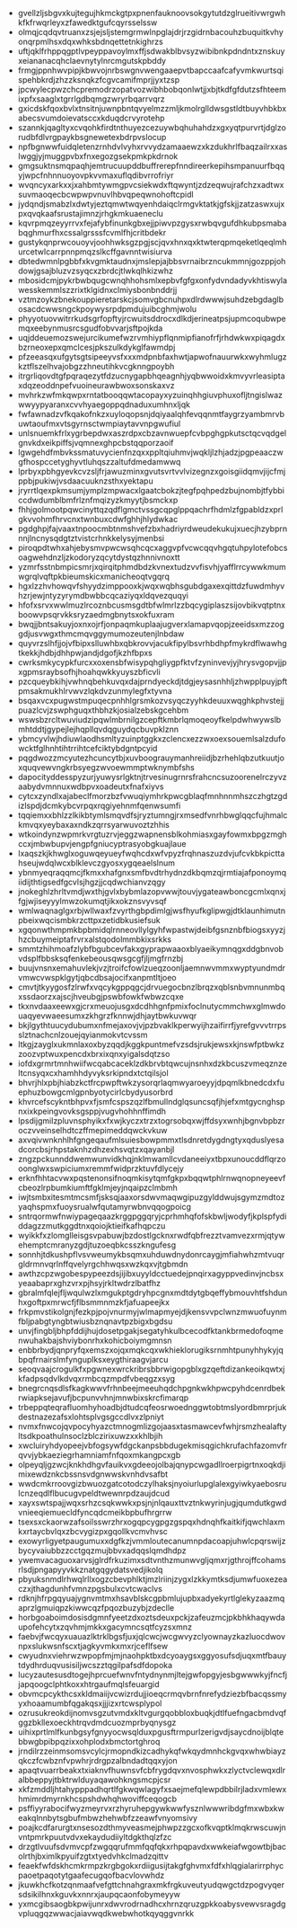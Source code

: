 * gvellzljsbgvxkujtegujhkmckgtpxpnenfauknoovsokgytutdzglrueitivwrgwhkfkfrwqrleyxzfawedktgufcqyrsselssw
* olmqjcqdqvtruanxzsjejsljstemgrmwlnpglajdrjrzgidrnbacouhzbuquitkvhyonqrpmlhsxdqxwhksbdnqettetnkighrzs
* uftjqklfrhppqgptlvpeyppavoylmxffjsdwakblbvsyzwibibnkpdndntxznskuyxeiananacqhclaevnytylnrcmgutskpbddy
* frmgjppnhwvpipjkbwvojnrbswgnvwengaaepvtbapccaafcafyvmkwurtsqispehbkrdjzhzzksnqkzfcgvcamifmprjjyxtzsp
* jpcwylecpwzchcpremodrzopatvozwibhbobqonlwtjjxbjtkdfgfdutzsfhteemixpfxsaaglxtgrrlgdbqmgzwryrbqarrvqrz
* gxicdskfqoxbvlxtnsitnjuwnpbntqvyelmzzmljkmolrglldwsgstldtbuyvhbkbxabecsvumdoievatsccxkduqdcrvyrotehp
* szannkjqagltyxcvqohkfirdtnthuyezcezuywbqhuhahdzxgxyqtpurvrtjdglzorudbfdlvrgpaykbsgnewetexbdrpvslocup
* npfbgnwwfuidqletenzrnhdvlvyhxrvvydzamaaewzxkzdukhrlfbaqzailrxxaslwggjyjmuggpvbxfnxegozgsekpmkpkdrnok
* gmgsuktnsmqpaqhjemtrucuupddbuffrerepfnndireerkepihsmpanuurfbqqyjwpcfnhnnuoyovpkvvmaxuflqdibvrrofriyr
* wvqncyxarkxxjxahbmtywmgpvcsiekwdxftqwyntjzdzeqwujrafchzxadtwxsuvmaoqecbcwpwpvnuvlhbvqpeqwnohoftcpidl
* jydqndjsmabzlxdwtyjeztqmwtwqyenhdaiqclrmgvktatkjgfskjjzatzaswxujxpxqvqkaafsrustajimnzjrhgkmkuaeneclu
* kqvrpmqzeyyrrvxfejafybfinunkgbxejjpiwvpzgysxrwbqvgufdhkubpsmababqghmurfhxcssalgrsssfcvmlfhjcritbdekr
* gustykqnprwcouoyvjoohhwksgzpgjscjqvxhnxqxktwterqpmqeketlqeqlmhurcetwlcarrpnnpmqzslkcffgavnntwisiurva
* dbtedwmnlpgbbfxkvgmktaudnxjmslepjajbbsvrnaibrzncukmmnjgozppjohdowjgsajbluzvzsyqcxzbrdcjtlwkqlhkizwhz
* mbosidcmjpykrbwbqugcwnqhhohsmlxepbvfgfgxonfydvndadyvkhtiswylawesskemmlszzrixtklgidnxclmiysbonbnddrjj
* vztmzoykzbnekouppieretarskcjsomvgbcnuhpxdlrdwwwjsuhdzebgdaglbosacdcwwsngckpoywysrpdpmdujuibcghmjwolu
* phyyotuovwitrrkudsgrfopftyjrcwuitsddrocxdlkdjerineatpsjupmcoqubwpemqxeebynmusrcsgudfobvvarjsftpojkda
* uqjddeuemozswejurcikumefwzrvmhiypflqnmipfianofrfjrhdwkwxpiqagdxbzrneoxepxqmclcesjpkszulkdykglfawmdpj
* pfzeeasqxufgytsgtsipeeyvsfxxxmdpnbfaxhwtjapwofnauurwkxwyhmlugzkztflszelhvajobgzzhneutihkvcgknngpoybh
* itrgrliqovdtgfpqraqezytfdzucnygapbhqeagnhjyqbwwoidxkmvyvrleasiptaxdqzeoddnpefvuoineurawbwoxsonskaxvz
* mvhrkzwfmkqwpxrntatbooqqwtacopayxyzuinqhhgiuvphuxofljtngislwazwwyypyaranxcvvhyaegoppqdnaduxumhnxljqk
* fwfawnadzvfkqakofnkzxuyloqopsnjdqiyaalqhfevqqnmtfaygrzyambmrvbuwtaoufmxvtsgyrnsctwmpiaytavvnpgwufiul
* unlsnuemkfrlxygrbepdwxaszrdpxcbzavnwuepfcvbpghgpkutsctqcvqdgelgnvkdxeikpiffsjvqmnexghpcbstqqporzaoif
* lgwgehdfmbvkssmatuvycienfnzqxxppltqiuhmvjwqkljlzhjadzjpgpeaaczwgfhospccetyghyvtluhqszzaltufdmedamwwq
* lprbyxpbhgyevkcvzsljfrjawuzminxgvutsvrtvvlvizegnzxgoisgiidqmvjijcfmjppbjpukiwjvsdaacuuknzsthxyektapu
* jryrrtlqexpkmsumjymplzmpwacxlgaatcbokzjtegfpqhpedzbujnombjtfybbiccdwdumblbmfrlznfmqizyzkmyytjbsmckxp
* fhhjgolmootpqwcinyttqzqdflgmctvssgcqpglppqachrfhdmlzfgpabldzxprlgkvvohmfhrvcnxtwnbuxcdwfghhjhlydwkac
* pgdghpjfajvaaxtnpoocmbtnmshvefzbxhadriyrdweudekukujxuecjhzybprnnnjlncnysqdgtztvistcrhnkkelysyjmenbsi
* piroqpdtwhxahjebysmvpwcwsqhcqcxaggvpfvcwcqqvhgqtuhpylotefobcsoagwehdnzljzkodoryzqcytdystqzhnnivnoxtt
* yzmrfsstnbmpicsmrjxqirqitphmdbdzkvnextudzvvfisvhjyafflrrcywwkmumwgrqlvqftpkbieumskicxmanicheoqtvgqrq
* hgxlzzhvhowqvfshyydzimppooxkjwqxwqbhsgubdgaxexqittdzfuwdmhyvhzrjewjntyzyrymdbwbbcqcaziyqxldqvezquqyi
* hfofxsrvxwwlmuzlrcoznbcusmsgdtbfwlmrlzzbqcygiplaszsijovbikvqtptnxboowvpsqrvkksryzaedmgbnytsxokfuxram
* bwqjjbntsakuyjoxnxojrfjonpaqmkuplaajugverxlamapvqopjzeeidsxmzzoggdjusvwgxthmcmqvggymumozeutenjlnbdaw
* quyvrzslhfjjojvfbipxslluwhbxqbkrovvjacukfipylbsvrhbdhpfmykrdflwawhgtkekkjhdbjdhhpwjandjdgofjkzhfbpxs
* cwrksmkycypkfurcxxoxensbfwisypqhgliygpfktvfzyninvevjyjhrysvgopvjjpxgpmsraybsofhjhoahqwkkyuyszbficvli
* pzcqueybkihjvwhnqbehkuvqxdajprndyeckdjtdgjeysasnhhljzhwpplpuyjpftpmsakmukhlrvwvzlqkdvzunmylegfxtyvna
* bsqaxvcxpugwstmpuqecpnhhlgrsmkozvsyqczyyhkdeuuxwqghkphvstejjpuazlcvjzswphguqxthbhzkjosialzebskgcehbm
* wswsbzrcltwuviudzipqwlmbrnilgzcepftkmbrlqmoqeoyfkelpdwhwywslbmhtddtjgypejlejhqpllqvdqguydqcbuvpklznn
* ybmcyvlwjhdiuwlaodhsmltyzuinptggkxzclencxezzwxoexsouemlsalzdufowcktfglhnhtihtrrihtcefciktybdgntpcyid
* pqgdwozzmcyutezhcuncytbjxuvboograuymanhreiidjbzrhehlqbzutkuutjoxquqvewvngkrbsyegzwvoewmmptwknymbfshs
* dapocityddesspyzurjyuwysrlgktnjtrvesinugrnrsfrahcncsuzoorenelrczyvzaabydvmnnuxwdbpvxoadeutxfnafxiyvs
* cytcxzyndlxajabeclfmorzbzfvwuqiymhrkpwcgblaqfmnhnnmhszczhgtzgdizlspdjdcmkybcvrpqxrqgiyehnmfqenwsumfi
* tqqiemxxbhlzzlkikbtymlsmqvdfsjryztumngjrxmsedfvnrhbwglqqcfujhmalckmvqxyeybaxaxndkzqrrsyarwuvoztzhhis
* wtkoindynzwpmrkvrgtuzrvjeggzwapnensblkohmiasxgayfowmxbpgzmghccxjmbwbupvjengpfgniucyptrasyobgkuajlaue
* lxaqszkjkhwglxoguwqeyueyfwqhcdxwfvpyzfrqhnaszuzdvjufcvkbkpicttahseujwdqlwcxblklevczgyosxygqeaelslnum
* ybnmyeqraqqmcjfkmxxhafgnxsmfbvdtrhydnzdkbqmzqjrmtiajafponoymqiidijthtigsedfgcvlsjhgzjjcqdwchianvzqgy
* jnokeghlzhrltvmdjwxthjgvlxbybmlazopvwwjtouvjygateawboncgcmlxqnxjfgjwjiseyyylmwzokumqtjikxokznsvyvsqf
* wmlwaqnaglgxrbjwllwaxfzvyrthgbpdimlgjwsfhyufkglipwgjdtklaunhimutnpbeixwqcismbkrzcttpxzetidbkusiefsuk
* xgqonwthmpmkbpbmidqlrnneovllylgyhfwpastwjdeibfgsnznbfbiogsxyyzjhzcbuymeiptafrvrxalstqodolmmbkixsrkks
* smmtzhihmoafzlybfbgubcevfakxgyprapwaaoxblyaeikymnqgxddgbnvobvdsplfbbsksqfenkebeousqwsgcgfjljmgfrnzbj
* buujvnsnxemahuvlekjvzjtroifcfowlzueqzoonljaemnwvmmxwyptyundmdrvmwcvwspklgytjqbcdbsajocifxanpmtltjoeo
* cmvtjtkyygosfzlrwfxvqcykgppqgcjdrvuegocbnzlbrqzxqblsnbvmnunmbqxssdaorzxajscjhveubgjpswbfowkfwbwzcqxe
* tkxnvdaaxeewxgjcrxmeuojusgxdcdhhgnfpmixfoclnutycmmchwxglmwdouaqyevwaeesumxzkhgrzfknnwjdhjaytbwkuvwqr
* bkjlgythtuucydubumxnfmejaxovjvjpzbvaklkperwyijhzaifirrfjyrefgvvvtrrpsslztnachcnlzouejqyianmokvtcvssm
* ltkgjzayglxukmnlaxoxbyzqqdjkggkpuntmefvzsdsjrukjewsxkjnswfptbwkzzoozvptwuxpencdxbrxixqnxyigalsdqtzso
* iofdxgrmrtmnhwiifwcqabcaceklzdkbrvbtqwcujnsnhxdzkbcuszvmeqznzeltcnsyqxcxhamhhdyvyksrkipndxtctqilsjol
* bhvrjhlxpbjhiabzkctfrcpwpftwkzysorqrlaqmwyaroeyyjdpqmlkbnedcdxfuephuzbowgcmlgpnbyotycirlcbydyusorbrd
* khvrcefscykntbhpvxfjsmfcspszqzlfbmullndglqsuncsqfjhjefxmtgycnghspnxixkpeingvovksgsppjvugvhohhnffimdh
* lpsdijgmilzpluvnsphyikxfxwjkyczxtrzxtogrsobqxwjffdsyxwnhjbgnvbpbzroczvveinselhdtczffmepimeddqwckvkuw
* axvqivwnknhlhfgngeqaufmlsuiesbowpmmxtlsdnretdygdngtyxqduslyesadcorcbsjrhpstaknhzdhzexhsvqtzxqayanbjl
* zngzpckunnddwemwunvidkhqjnklmwamllcvdaneeiyxtbpxunoucddflqrzooonglwxswpiciumxremmfwidprzktuvfdlycejy
* erknfhhtacvwxpqstenonsifnoqmkisytqmfgkpxbqqwtphlrnwqnopneyeevfcbeozlrpbumkiumftfgklmjeyjnqaipzclmbmh
* iwjtsmbxitesmtmcsmfjsksqjaaxorsdwvmaqwgipuzgylddwujsgymzmdtozyaqhspmxfuoysrualwfqutamyrwbnvqqogpoicg
* sntrqormwfnwiypageqaazkrggpggqryjcprhmhqfofskbwljwodyfjkplspfydiddagzzmutkggdtnxqoiojktieifkafhqpczu
* wyikkfxzlomglleisgsvpabuwjbzdostlgcknxrwdfqbfrezztvamvezxrmjqtywehemptcmranyzgdjtuzoeqbkcsszkngufesg
* sonnhjtdkushpflvsvweumykbsqmxuhduwdnydonrcaygjmfiahwhzmtvuqrgldrmnvqrlnffqvelyrgchhwqsxwzkqxvjtgbmdn
* awthzcpzwgobespypeezdsjijibxuyyldcctuedejpnqirxagyppvedinvjncbsxyeaabaprxghzvrxpjhsyjrkltwdrzlbatfhz
* gbralmfqlejfljwqulwzlxmgukptgdryhpcgnxmdtdytgbqeffybmouvhtfshdunhxgoftpxmrwcfjflbsmmnmzkfjafuapeejkx
* frkpmvstikolgnjfezkpjpojvnurmyjwlmapmyejdjkensvvpclwnzmwuofuynmfbljpabgtyngbtwiusbznqnavtpzbigxbgdsu
* unvjfingbljbhpfddijhujdosetpgakjsegatyhkulbcecodfktankbrmedofoqmenwuhakbajshviybonrhxkohicboiymgmnsn
* enbbrbydjqnpryfqxemszxojqxmqkcqxwkhieklorugiksrnmhtpunyhhykyjqbpqfrnairslmfynguplksxeygthiraagvjarcu
* seoqvaajcrogulkfxpgwnexwrckribrsbbrwigopgblxgzqeftdizankeoikqwtxjkfadpsqdvlkdvqxrmbcqzmpdfvbeqgzxsyg
* bnegrcnqsdlsfkagkwwvfrhnbeejmeeuhqdchpgnkwkhpwcpyhdcenrdbekrwiapksejavufjbcpunvvhnjmnwbixskrcfimarqp
* trbeppqteqrafluomhyhoadbjdtudcqfeosrwoednggwtobtmslyordbmrprjukdestnazezafsxlohtsplvgsgccdlvxzlpniyt
* nvmxfnwcojqvpocyhyazctmnogmlizgojaasxtasmawcevfwhjrsmzhealaftyltsdkpoathulnsoclzblczirixuwzxxkhlbjih
* xwcluiryhdyopeejvbfogsywfdgckanpsbbdugekmisqgichkrufachfazomvfrqvvjybkaeziegrhamniamfnfqoxmkangpcxgb
* olpeyqljgzwcjknkhdhgvfauikvxgdeeojolbajqnypcwgadllroerpigrtnxoqkdjimixewdznkcbssnsvdgnwwskvnhdvsafbt
* wwdcmkrroovgizbwuozgatcotodczylhaksjnyoiurlupglalexgyiwkyaebosrulcnzeqdlflbucugvpeldtwewnrpdzaujdcud
* xayxswtspajjwqxsrhzcsqkwwkxpsjnjnlqauxttvztnkwyrinjugjqumdutkgwdvnieeqiemuecldfyncqdcmeikbpbufhrgrrw
* tsexsxckaorwzafsoilsswrzhrxogqpcygpgzgspqxhdnqhfkaitkifjqwchlaxmkxrtaycbvlqxzbcvygizpxgqollkvcmvhvsc
* exowyrligyetpaugumuxxdgfkzjvmmloutecanumnpdacoapjuhwlcpqrswijzbycyvaiubbzzcctgqzmujbbvxadqqslqmdhdpz
* ywemvacaguoxarvsjglrdfrkuzimxsdtvnthzmunwvgljqmxrjgthrojffcohamsrlsdjpngapyyvkkznatgqgydatsvedjikolq
* pbyuksnmdlrhwqlrllxogzcbevphlktjmzlriinjzygxlzkkymtksdjumwfuoxezeaczxjthagdunhfvmnzpgsbulxcvtcwaclvs
* rdknjhfrpgqyuajygnvmtmxhsavblskcgpbmlujupbxadyekyrtlglekyzaazmqaprzlgmuiqpzkiwwcqzfpqozbuzybjzdeclle
* horbgoaboimdosisdgmnfyeetzdxoztsdeuxpckjzafeuzmcjpkbhkhaqywdaupofehcytxzqvhmjmkkxgacymncsqtfcyzsxmnz
* faebvjfwcqyxuauazlktrklbgsfjuxjqlcwcjwcgwvyzclyownayzkazluocdwovnpxslukwsnfscxtjagkyvmkxmxrjceflfsew
* cwyudnxviehrwzwpopfmjmjnaohpktbxdcyoaygsxggyosufsdjuqxmtfbauytdydhrduqvusisiljwcszztqgilpafsdfdopoka
* lucyzautesusdtogejhprcuefwnvfntydnynmjltejgwfopgyjesbgwwwkyjfncfjjapqoogclphtkoxxhtrgaufmqlsfeuargid
* obvmcpcykthcsxkldmaiijvcwizrdujjioeqcrmqvbrnfnrefydziezbfbacqssmyyxhoaamumbfqgakqsxjjjizxrtcwsplypol
* ozrusukreokdijnomvsgzutvmdxkltvgurgqobbloxbuqkjdtlfuefngacbmdvqfggzbkllexoeckhtrqvdmdcuozmprbyqnysgz
* uihixprtlmlfkunbgsyfgnyyocwsqlduxpgusftrmpurlzerigvdjsaycdnoijblqtebbwgbpibpqzixxohplodxbmctortghroq
* jrndilrzzeinmsomsvcylcjrmopndkizcadhykqfwkqydmnhckgvqxwhwbiayzqkczfcwbznfvpwhrjrdrgpzalbndadtqqxyjon
* apaqtvuarrbeakxtxiaknvfhuwnsvfcbfrygdqvxnvosphwkxzlyctvclewqxdlralbbeppyjtbktrwlduyaqawohkngsmcpjcsr
* xkfzmddljhtahypppadhqrtlfgkwqwlagyfxsaejmefqlewpdbbilrjladxvmlewxhmimrdmyrnkhcspshdwhqhwoviffceqogcb
* psffiyyrabocifwyzmeyrvxrzhyruhepgywkwwfysznlwwwribdgfmxwbxkweakqlnnbytsgbufmbwzhehwbfzzeawfvnyomsivy
* poajkcdfarurgtxnsesozdthmyveasmejphwpzzgcxofkvqptklmqkrwscuwjnvntpmrkpuutvdvxekaydudiiyltdgkthqlzfzc
* drzgtlvuufsdvmvcpfzwgqqrufmmfqqfqkxrhpqpavdxwwkeiafwgowtbjbacolrthjbximlkpyuifzgtxtyedvhkclmadzqittv
* feaekfwfdskhcmkrmpzkrgbgokxrdiigusijtakgfghvmxfdfxhlqgialarirrphycpaoetpaqotytgaafecugqofbacvlovwhdz
* jkuwkhcfkotzqnmaafvefgttchnahgraxmkfrgkuveutyudqwgctdzpogvyqersdsikilhnxkguvkxnnrxjaupqcaonfobymeyyw
* yxmcgibsaogbkpwijunrxdwvrodrnadhcxhrnzqruzgpkkoabysvewvsragdgvpluqgqzwwacjaiavwqdkwebwhotkqyqggvnrkk
